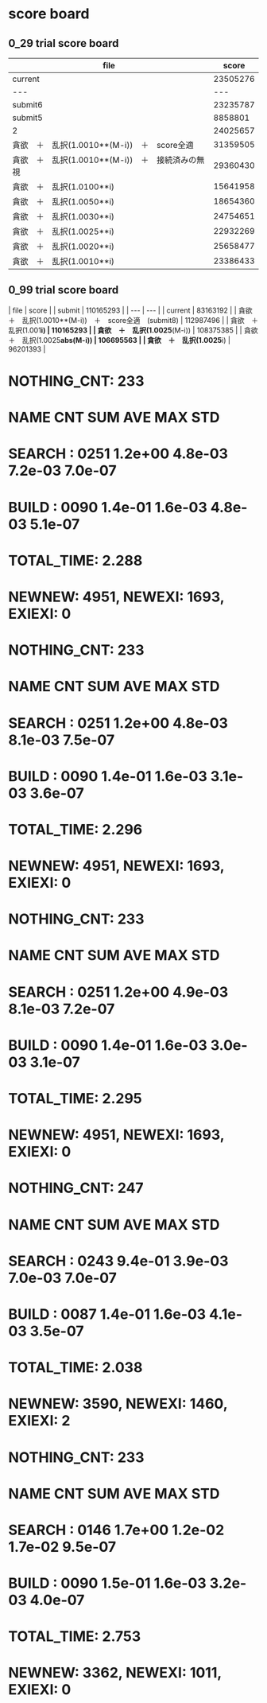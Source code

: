 # score board

## 0_29 trial score board
| file | score |
| --- | --- |
| current | 23505276 |
| --- | --- | 
| submit6 | 23235787 |   
| submit5 | 8858801 |
| 2 | 24025657 |
| 貪欲　＋　乱択(1.0010**(M-i))　＋　score全適 | 31359505 |
| 貪欲　＋　乱択(1.0010**(M-i))　＋　接続済みの無視 | 29360430 |
| 貪欲　＋　乱択(1.0100**i) | 15641958 |
| 貪欲　＋　乱択(1.0050**i) | 18654360 |
| 貪欲　＋　乱択(1.0030**i) | 24754651 |
| 貪欲　＋　乱択(1.0025**i) | 22932269 |
| 貪欲　＋　乱択(1.0020**i) | 25658477 |
| 貪欲　＋　乱択(1.0010**i) | 23386433 |

## 0_99 trial score board
| file | score |
| submit | 110165293 |
| --- | --- |
| current | 83163192 |
| 貪欲　＋　乱択(1.0010**(M-i))　＋　score全適　(submit8) | 112987496 |
| 貪欲　＋　乱択(1.001**i) | 110165293 |
| 貪欲　＋　乱択(1.0025**(M-i)) | 108375385 | 
| 貪欲　＋　乱択(1.0025**abs(M-i)) | 106695563 |
| 貪欲　＋　乱択(1.0025**i) | 96201393 |


# NOTHING_CNT: 233
# NAME     CNT  SUM     AVE     MAX     STD
# SEARCH : 0251 1.2e+00 4.8e-03 7.2e-03 7.0e-07
# BUILD  : 0090 1.4e-01 1.6e-03 4.8e-03 5.1e-07
# TOTAL_TIME: 2.288
# NEWNEW: 4951, NEWEXI: 1693, EXIEXI: 0

# NOTHING_CNT: 233
# NAME     CNT  SUM     AVE     MAX     STD
# SEARCH : 0251 1.2e+00 4.8e-03 8.1e-03 7.5e-07
# BUILD  : 0090 1.4e-01 1.6e-03 3.1e-03 3.6e-07
# TOTAL_TIME: 2.296
# NEWNEW: 4951, NEWEXI: 1693, EXIEXI: 0

# NOTHING_CNT: 233
# NAME     CNT  SUM     AVE     MAX     STD
# SEARCH : 0251 1.2e+00 4.9e-03 8.1e-03 7.2e-07
# BUILD  : 0090 1.4e-01 1.6e-03 3.0e-03 3.1e-07
# TOTAL_TIME: 2.295
# NEWNEW: 4951, NEWEXI: 1693, EXIEXI: 0

# NOTHING_CNT: 247
# NAME     CNT  SUM     AVE     MAX     STD
# SEARCH : 0243 9.4e-01 3.9e-03 7.0e-03 7.0e-07
# BUILD  : 0087 1.4e-01 1.6e-03 4.1e-03 3.5e-07
# TOTAL_TIME: 2.038
# NEWNEW: 3590, NEWEXI: 1460, EXIEXI: 2

# NOTHING_CNT: 233
# NAME     CNT  SUM     AVE     MAX     STD
# SEARCH : 0146 1.7e+00 1.2e-02 1.7e-02 9.5e-07
# BUILD  : 0090 1.5e-01 1.6e-03 3.2e-03 4.0e-07
# TOTAL_TIME: 2.753
# NEWNEW: 3362, NEWEXI: 1011, EXIEXI: 0
